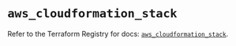# `aws_cloudformation_stack`

Refer to the Terraform Registry for docs: [`aws_cloudformation_stack`](https://registry.terraform.io/providers/hashicorp/aws/5.72.1/docs/resources/cloudformation_stack).
